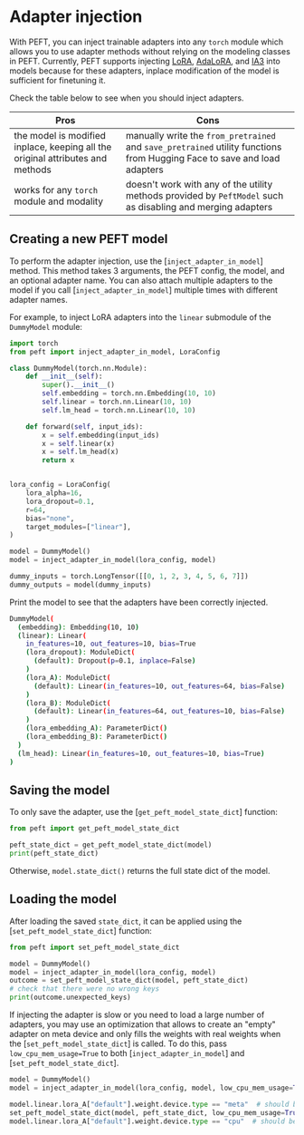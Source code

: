 <!--Copyright 2023 The HuggingFace Team. All rights reserved.

Licensed under the Apache License, Version 2.0 (the "License"); you may not use this file except in compliance with
the License. You may obtain a copy of the License at

http://www.apache.org/licenses/LICENSE-2.0

Unless required by applicable law or agreed to in writing, software distributed under the License is distributed on
an "AS IS" BASIS, WITHOUT WARRANTIES OR CONDITIONS OF ANY KIND, either express or implied. See the License for the
specific language governing permissions and limitations under the License.

⚠️ Note that this file is in Markdown but contain specific syntax for our doc-builder (similar to MDX) that may not be
rendered properly in your Markdown viewer.

-->

# Adapter injection

With PEFT, you can inject trainable adapters into any `torch` module which allows you to use adapter methods without relying on the modeling classes in PEFT. Currently, PEFT supports injecting [LoRA](../conceptual_guides/adapter#low-rank-adaptation-lora), [AdaLoRA](../conceptual_guides/adapter#adaptive-low-rank-adaptation-adalora), and [IA3](../conceptual_guides/ia3) into models because for these adapters, inplace modification of the model is sufficient for finetuning it.

Check the table below to see when you should inject adapters.

| Pros | Cons |
|---|---|
| the model is modified inplace, keeping all the original attributes and methods | manually write the `from_pretrained` and `save_pretrained` utility functions from Hugging Face to save and load adapters |
| works for any `torch` module and modality | doesn't work with any of the utility methods provided by `PeftModel` such as disabling and merging adapters |

## Creating a new PEFT model

To perform the adapter injection, use the [`inject_adapter_in_model`] method. This method takes 3 arguments, the PEFT config, the model, and an optional adapter name. You can also attach multiple adapters to the model if you call [`inject_adapter_in_model`] multiple times with different adapter names.

For example, to inject LoRA adapters into the `linear` submodule of the `DummyModel` module:

```python
import torch
from peft import inject_adapter_in_model, LoraConfig

class DummyModel(torch.nn.Module):
    def __init__(self):
        super().__init__()
        self.embedding = torch.nn.Embedding(10, 10)
        self.linear = torch.nn.Linear(10, 10)
        self.lm_head = torch.nn.Linear(10, 10)

    def forward(self, input_ids):
        x = self.embedding(input_ids)
        x = self.linear(x)
        x = self.lm_head(x)
        return x


lora_config = LoraConfig(
    lora_alpha=16,
    lora_dropout=0.1,
    r=64,
    bias="none",
    target_modules=["linear"],
)

model = DummyModel()
model = inject_adapter_in_model(lora_config, model)

dummy_inputs = torch.LongTensor([[0, 1, 2, 3, 4, 5, 6, 7]])
dummy_outputs = model(dummy_inputs)
```

Print the model to see that the adapters have been correctly injected.

```bash
DummyModel(
  (embedding): Embedding(10, 10)
  (linear): Linear(
    in_features=10, out_features=10, bias=True
    (lora_dropout): ModuleDict(
      (default): Dropout(p=0.1, inplace=False)
    )
    (lora_A): ModuleDict(
      (default): Linear(in_features=10, out_features=64, bias=False)
    )
    (lora_B): ModuleDict(
      (default): Linear(in_features=64, out_features=10, bias=False)
    )
    (lora_embedding_A): ParameterDict()
    (lora_embedding_B): ParameterDict()
  )
  (lm_head): Linear(in_features=10, out_features=10, bias=True)
)
```

## Saving the model

To only save the adapter, use the [`get_peft_model_state_dict`] function:

```python
from peft import get_peft_model_state_dict

peft_state_dict = get_peft_model_state_dict(model)
print(peft_state_dict)
```

Otherwise, `model.state_dict()` returns the full state dict of the model.

## Loading the model

After loading the saved `state_dict`, it can be applied using the [`set_peft_model_state_dict`] function:

```python
from peft import set_peft_model_state_dict

model = DummyModel()
model = inject_adapter_in_model(lora_config, model)
outcome = set_peft_model_state_dict(model, peft_state_dict)
# check that there were no wrong keys
print(outcome.unexpected_keys)
```

If injecting the adapter is slow or you need to load a large number of adapters, you may use an optimization that allows to create an "empty" adapter on meta device and only fills the weights with real weights when the [`set_peft_model_state_dict`] is called. To do this, pass `low_cpu_mem_usage=True` to both [`inject_adapter_in_model`] and [`set_peft_model_state_dict`].

```python
model = DummyModel()
model = inject_adapter_in_model(lora_config, model, low_cpu_mem_usage=True)

model.linear.lora_A["default"].weight.device.type == "meta"  # should be True
set_peft_model_state_dict(model, peft_state_dict, low_cpu_mem_usage=True)
model.linear.lora_A["default"].weight.device.type == "cpu"  # should be True
```
